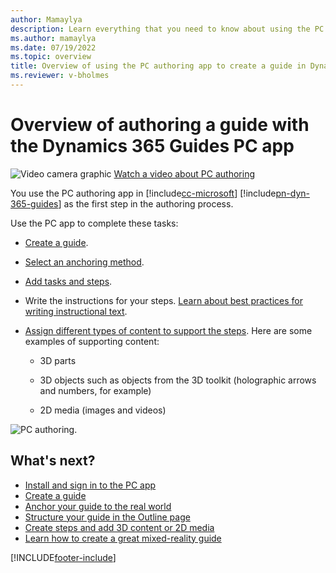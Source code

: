 ```yaml
---
author: Mamaylya
description: Learn everything that you need to know about using the PC authoring app to create a guide in Microsoft Dynamics 365 Guides.
ms.author: mamaylya
ms.date: 07/19/2022
ms.topic: overview
title: Overview of using the PC authoring app to create a guide in Dynamics 365 Guides
ms.reviewer: v-bholmes
---
```


# Overview of authoring a guide with the Dynamics 365 Guides PC app

![Video camera graphic](media/video-camera.PNG "Video camera graphic") [Watch a video about PC authoring](https://aka.ms/pcauthor)

You use the PC authoring app in [!include[cc-microsoft](../includes/cc-microsoft.md)] [!include[pn-dyn-365-guides](../includes/pn-dyn-365-guides.md)] as the first step in the authoring process.

Use the PC app to complete these tasks:

- [Create a guide](create-guide.md).

- [Select an anchoring method](pc-app-anchor.md).

- [Add tasks and steps](pc-app-step-editor-overview.md).

- Write the instructions for your steps. [Learn about best practices for writing instructional text](pc-app-step-editor-overview.md#best-practices-for-instructional-text-and-supporting-content).

- [Assign different types of content to support the steps](pc-app-step-editor-overview.md). Here are some examples of supporting content:

    - 3D parts

    - 3D objects such as objects from the 3D toolkit (holographic arrows and numbers, for example)

    - 2D media (images and videos)

![PC authoring.](media/pc-authoring.PNG "PC authoring")

## What's next?

- [Install and sign in to the PC app](install-sign-in-pc-app.md)
- [Create a guide](create-guide.md)
- [Anchor your guide to the real world](anchor.md)
- [Structure your guide in the Outline page](structure-guide.md)
- [Create steps and add 3D content or 2D media](pc-app-step-editor-overview.md)
- [Learn how to create a great mixed-reality guide](great-guide.md)


[!INCLUDE[footer-include](../includes/footer-banner.md)]
